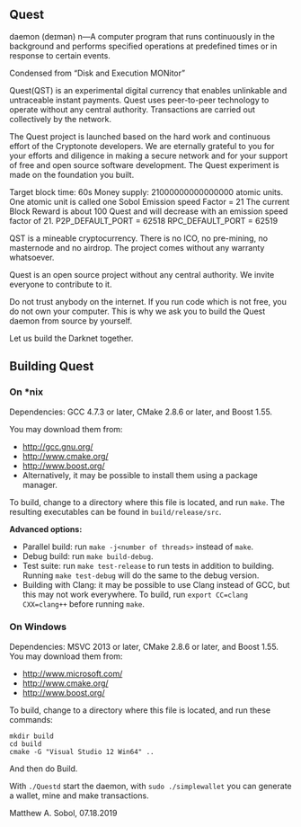 
## Quest


daemon (deɪmən) n—A computer program that runs continuously
in the background and performs specified operations at predefined times or
in response to certain events.

Condensed from “Disk and Execution MONitor”

Quest(QST) is an experimental digital currency that enables unlinkable and
untraceable instant payments. Quest uses peer-to-peer technology to operate 
without any central authority. Transactions are carried out collectively by the
network.

The Quest project is launched based on the hard work and continuous effort of
the Cryptonote developers. We are eternally grateful to you for your efforts and
diligence in making a secure network and for your support of free and open
source software development. The Quest experiment is made on the foundation
you built.

Target block time: 60s
Money supply: 21000000000000000 atomic units.
One atomic unit is called one Sobol
Emission speed Factor = 21
The current Block Reward is about 100 Quest and will decrease with an
emission speed factor of 21.
P2P_DEFAULT_PORT                  = 62518
RPC_DEFAULT_PORT                  = 62519


QST is a mineable cryptocurrency. There is no ICO, no pre-mining,
no masternode and no airdrop. The project comes without any warranty whatsoever.

Quest is an open source project without any central authority.
We invite everyone to contribute to it.

Do not trust anybody on the internet. If you run code which is not free,
you do not own your computer. This is why we ask you to build the Quest daemon
from source by yourself.

Let us build the Darknet together.

## Building Quest

### On *nix

Dependencies: GCC 4.7.3 or later, CMake 2.8.6 or later, and Boost 1.55.

You may download them from:

* http://gcc.gnu.org/
* http://www.cmake.org/
* http://www.boost.org/
* Alternatively, it may be possible to install them using a package manager.

To build, change to a directory where this file is located, and run `make`. The resulting executables can be found in `build/release/src`.

**Advanced options:**

* Parallel build: run `make -j<number of threads>` instead of `make`.
* Debug build: run `make build-debug`.
* Test suite: run `make test-release` to run tests in addition to building. Running `make test-debug` will do the same to the debug version.
* Building with Clang: it may be possible to use Clang instead of GCC, but this may not work everywhere. To build, run `export CC=clang CXX=clang++` before running `make`.

### On Windows
Dependencies: MSVC 2013 or later, CMake 2.8.6 or later, and Boost 1.55. You may download them from:

* http://www.microsoft.com/
* http://www.cmake.org/
* http://www.boost.org/

To build, change to a directory where this file is located, and run these commands:
```
mkdir build
cd build
cmake -G "Visual Studio 12 Win64" ..
```

And then do Build.


With ` ./Questd ` start the daemon, with `sudo ./simplewallet` you can generate a wallet, 
mine and make transactions.   

Matthew A. Sobol, 07.18.2019
